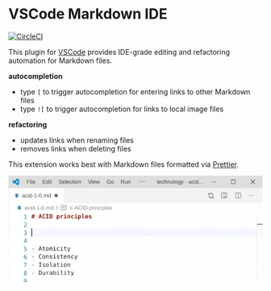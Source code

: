 # VSCode Markdown IDE

[![CircleCI](https://circleci.com/gh/kevgo/vscode-markdown-ide.svg?style=shield)](https://circleci.com/gh/kevgo/vscode-markdown-ide)

This plugin for [VSCode](https://code.visualstudio.com) provides IDE-grade
editing and refactoring automation for Markdown files.

**autocompletion**

- type `[` to trigger autocompletion for entering links to other Markdown files
- type `![` to trigger autocompletion for links to local image files

**refactoring**

- updates links when renaming files
- removes links when deleting files

This extension works best with Markdown files formatted via
[Prettier](https://prettier.io).

![autocompletion demo](https://raw.githubusercontent.com/kevgo/vscode-markdown-ide/master/documentation/autocomplete.gif)

